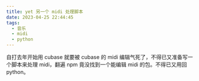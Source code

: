 ```yaml
---
title: yet 另一个 midi 处理脚本
date: 2023-04-25 22:44:45
tags:
  - 音乐
  - midi
  - python
---
```


自打去年开始用 cubase 就要被 cubase 的 midi 编辑气死了，不得已又准备写一个脚本来处理 midi，翻遍 npm 竟没找到一个能编辑 midi 的包。不得已又用回 python。

<!-- more -->